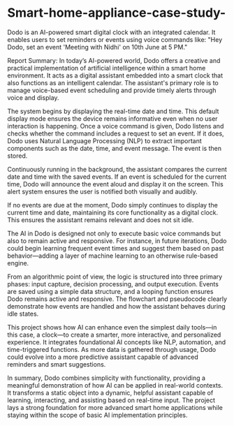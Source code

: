 # Smart-home-appliance-case-study-
Dodo is an AI-powered smart digital clock with an integrated calendar. It enables users to set reminders or
events using voice commands like:
"Hey Dodo, set an event 'Meeting with Nidhi' on 10th June at 5 PM."

Report Summary:
In today’s AI-powered world, Dodo offers a creative and practical implementation of artificial intelligence
within a smart home environment. It acts as a digital assistant embedded into a smart clock that also
functions as an intelligent calendar. The assistant's primary role is to manage voice-based event scheduling
and provide timely alerts through voice and display.

The system begins by displaying the real-time date and time. This default display mode ensures the device
remains informative even when no user interaction is happening. Once a voice command is given, Dodo
listens and checks whether the command includes a request to set an event. If it does, Dodo uses Natural
Language Processing (NLP) to extract important components such as the date, time, and event message.
The event is then stored.

Continuously running in the background, the assistant compares the current date and time with the saved
events. If an event is scheduled for the current time, Dodo will announce the event aloud and display it on
the screen. This alert system ensures the user is notified both visually and audibly.

If no events are due at the moment, Dodo simply continues to display the current time and date,
maintaining its core functionality as a digital clock. This ensures the assistant remains relevant and does not
sit idle.

The AI in Dodo is designed not only to execute basic voice commands but also to remain active and
responsive. For instance, in future iterations, Dodo could begin learning frequent event times and suggest
them based on past behavior—adding a layer of machine learning to an otherwise rule-based engine.

From an algorithmic point of view, the logic is structured into three primary phases: input capture, decision
processing, and output execution. Events are saved using a simple data structure, and a looping function
ensures Dodo remains active and responsive. The flowchart and pseudocode clearly demonstrate how
events are handled and how the assistant behaves during idle states.

This project shows how AI can enhance even the simplest daily tools—in this case, a clock—to create a
smarter, more interactive, and personalized experience. It integrates foundational AI concepts like NLP,
automation, and time-triggered functions. As more data is gathered through usage, Dodo could evolve into
a more predictive assistant capable of advanced reminders and smart suggestions.

In summary, Dodo combines simplicity with functionality, providing a meaningful demonstration of how AI
can be applied in real-world contexts. It transforms a static object into a dynamic, helpful assistant capable
of learning, interacting, and assisting based on real-time input. The project lays a strong foundation for
more advanced smart home applications while staying within the scope of basic AI implementation
principles.


